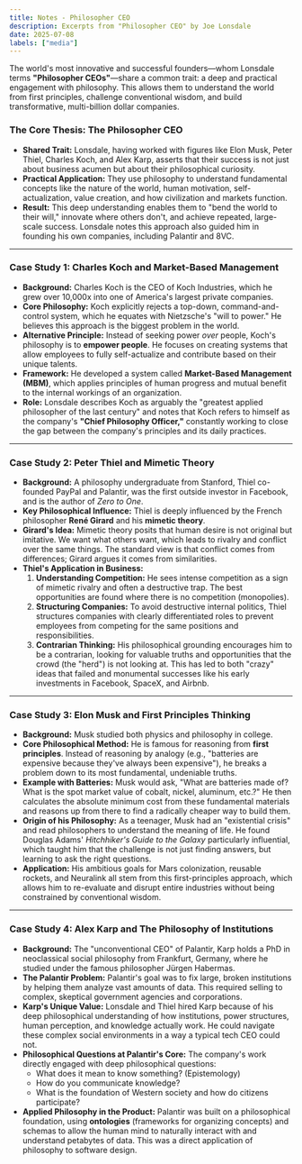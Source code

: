 ```yaml
---
title: Notes - Philosopher CEO
description: Excerpts from "Philosopher CEO" by Joe Lonsdale
date: 2025-07-08
labels: ["media"]
---
```



The world's most innovative and successful founders—whom Lonsdale terms **"Philosopher CEOs"**—share a common trait: a deep and practical engagement with philosophy. This allows them to understand the world from first principles, challenge conventional wisdom, and build transformative, multi-billion dollar companies.

### **The Core Thesis: The Philosopher CEO**

*   **Shared Trait:** Lonsdale, having worked with figures like Elon Musk, Peter Thiel, Charles Koch, and Alex Karp, asserts that their success is not just about business acumen but about their philosophical curiosity.
*   **Practical Application:** They use philosophy to understand fundamental concepts like the nature of the world, human motivation, self-actualization, value creation, and how civilization and markets function.
*   **Result:** This deep understanding enables them to "bend the world to their will," innovate where others don't, and achieve repeated, large-scale success. Lonsdale notes this approach also guided him in founding his own companies, including Palantir and 8VC.

---

### **Case Study 1: Charles Koch and Market-Based Management**

*   **Background:** Charles Koch is the CEO of Koch Industries, which he grew over 10,000x into one of America's largest private companies.
*   **Core Philosophy:** Koch explicitly rejects a top-down, command-and-control system, which he equates with Nietzsche's "will to power." He believes this approach is the biggest problem in the world.
*   **Alternative Principle:** Instead of seeking power *over* people, Koch's philosophy is to **empower people**. He focuses on creating systems that allow employees to fully self-actualize and contribute based on their unique talents.
*   **Framework:** He developed a system called **Market-Based Management (MBM)**, which applies principles of human progress and mutual benefit to the internal workings of an organization.
*   **Role:** Lonsdale describes Koch as arguably the "greatest applied philosopher of the last century" and notes that Koch refers to himself as the company's **"Chief Philosophy Officer,"** constantly working to close the gap between the company's principles and its daily practices.

---

### **Case Study 2: Peter Thiel and Mimetic Theory**

*   **Background:** A philosophy undergraduate from Stanford, Thiel co-founded PayPal and Palantir, was the first outside investor in Facebook, and is the author of *Zero to One*.
*   **Key Philosophical Influence:** Thiel is deeply influenced by the French philosopher **René Girard** and his **mimetic theory**.
*   **Girard's Idea:** Mimetic theory posits that human desire is not original but imitative. We want what others want, which leads to rivalry and conflict over the same things. The standard view is that conflict comes from differences; Girard argues it comes from similarities.
*   **Thiel's Application in Business:**
    1.  **Understanding Competition:** He sees intense competition as a sign of mimetic rivalry and often a destructive trap. The best opportunities are found where there is no competition (monopolies).
    2.  **Structuring Companies:** To avoid destructive internal politics, Thiel structures companies with clearly differentiated roles to prevent employees from competing for the same positions and responsibilities.
    3.  **Contrarian Thinking:** His philosophical grounding encourages him to be a contrarian, looking for valuable truths and opportunities that the crowd (the "herd") is not looking at. This has led to both "crazy" ideas that failed and monumental successes like his early investments in Facebook, SpaceX, and Airbnb.

---

### **Case Study 3: Elon Musk and First Principles Thinking**

*   **Background:** Musk studied both physics and philosophy in college.
*   **Core Philosophical Method:** He is famous for reasoning from **first principles**. Instead of reasoning by analogy (e.g., "batteries are expensive because they've always been expensive"), he breaks a problem down to its most fundamental, undeniable truths.
*   **Example with Batteries:** Musk would ask, "What are batteries made of? What is the spot market value of cobalt, nickel, aluminum, etc.?" He then calculates the absolute minimum cost from these fundamental materials and reasons up from there to find a radically cheaper way to build them.
*   **Origin of his Philosophy:** As a teenager, Musk had an "existential crisis" and read philosophers to understand the meaning of life. He found Douglas Adams' *Hitchhiker's Guide to the Galaxy* particularly influential, which taught him that the challenge is not just finding answers, but learning to ask the right questions.
*   **Application:** His ambitious goals for Mars colonization, reusable rockets, and Neuralink all stem from this first-principles approach, which allows him to re-evaluate and disrupt entire industries without being constrained by conventional wisdom.

---

### **Case Study 4: Alex Karp and The Philosophy of Institutions**

*   **Background:** The "unconventional CEO" of Palantir, Karp holds a PhD in neoclassical social philosophy from Frankfurt, Germany, where he studied under the famous philosopher Jürgen Habermas.
*   **The Palantir Problem:** Palantir's goal was to fix large, broken institutions by helping them analyze vast amounts of data. This required selling to complex, skeptical government agencies and corporations.
*   **Karp's Unique Value:** Lonsdale and Thiel hired Karp because of his deep philosophical understanding of how institutions, power structures, human perception, and knowledge actually work. He could navigate these complex social environments in a way a typical tech CEO could not.
*   **Philosophical Questions at Palantir's Core:** The company's work directly engaged with deep philosophical questions:
    *   What does it mean to know something? (Epistemology)
    *   How do you communicate knowledge?
    *   What is the foundation of Western society and how do citizens participate?
*   **Applied Philosophy in the Product:** Palantir was built on a philosophical foundation, using **ontologies** (frameworks for organizing concepts) and schemas to allow the human mind to naturally interact with and understand petabytes of data. This was a direct application of philosophy to software design.
